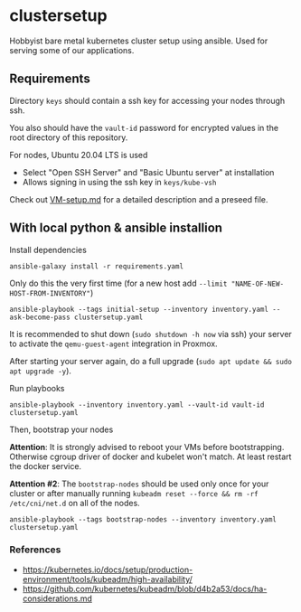 # clustersetup

Hobbyist bare metal kubernetes cluster setup using ansible. Used for serving some of our applications.

## Requirements

Directory `keys` should contain a ssh key for accessing your nodes through ssh.

You also should have the `vault-id` password for encrypted values in the root directory of this repository.

For nodes, Ubuntu 20.04 LTS is used

- Select "Open SSH Server" and "Basic Ubuntu server" at installation
- Allows signing in using the ssh key in `keys/kube-vsh`

Check out [VM-setup.md](docs/VM-setup.md) for a detailed description and a preseed file.

## With local python & ansible installion

Install dependencies

    ansible-galaxy install -r requirements.yaml

Only do this the very first time (for a new host add `--limit "NAME-OF-NEW-HOST-FROM-INVENTORY"`)

    ansible-playbook --tags initial-setup --inventory inventory.yaml --ask-become-pass clustersetup.yaml

It is recommended to shut down (`sudo shutdown -h now` via ssh) your server to activate the `qemu-guest-agent` integration in Proxmox.

After starting your server again, do a full upgrade (`sudo apt update && sudo apt upgrade -y`).

Run playbooks

    ansible-playbook --inventory inventory.yaml --vault-id vault-id clustersetup.yaml

Then, bootstrap your nodes

**Attention**: It is strongly advised to reboot your VMs before bootstrapping. Otherwise cgroup driver of docker and kubelet won't match. At least restart the docker service.

**Attention #2**: The `bootstrap-nodes` should be used only once for your cluster or after manually running `kubeadm reset --force && rm -rf /etc/cni/net.d` on all of the nodes.

    ansible-playbook --tags bootstrap-nodes --inventory inventory.yaml clustersetup.yaml

### References

- https://kubernetes.io/docs/setup/production-environment/tools/kubeadm/high-availability/
- https://github.com/kubernetes/kubeadm/blob/d4b2a53/docs/ha-considerations.md
